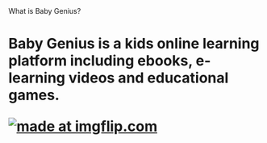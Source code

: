 </h1> What is Baby Genius? <h1>
</p> Baby Genius is a kids online learning platform including ebooks, e-learning videos and educational games.<p>

<a href="https://imgflip.com/gif/238jcd"><img src="https://i.imgflip.com/238jcd.gif" title="made at imgflip.com"/></a>
